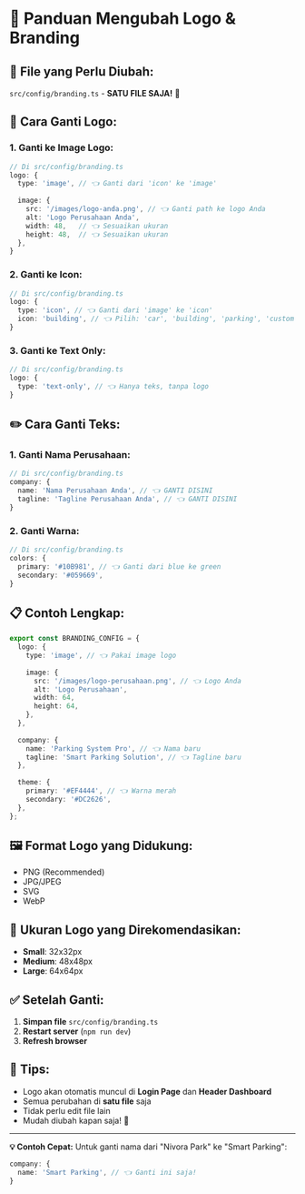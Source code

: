 # 🎨 Panduan Mengubah Logo & Branding

## **📁 File yang Perlu Diubah:**
`src/config/branding.ts` - **SATU FILE SAJA!** 🎯

## **🚀 Cara Ganti Logo:**

### **1. Ganti ke Image Logo:**
```typescript
// Di src/config/branding.ts
logo: {
  type: 'image', // 👈 Ganti dari 'icon' ke 'image'
  
  image: {
    src: '/images/logo-anda.png', // 👈 Ganti path ke logo Anda
    alt: 'Logo Perusahaan Anda',
    width: 48,   // 👈 Sesuaikan ukuran
    height: 48,  // 👈 Sesuaikan ukuran
  },
}
```

### **2. Ganti ke Icon:**
```typescript
// Di src/config/branding.ts
logo: {
  type: 'icon', // 👈 Ganti dari 'image' ke 'icon'
  icon: 'building', // 👈 Pilih: 'car', 'building', 'parking', 'custom'
}
```

### **3. Ganti ke Text Only:**
```typescript
// Di src/config/branding.ts
logo: {
  type: 'text-only', // 👈 Hanya teks, tanpa logo
}
```

## **✏️ Cara Ganti Teks:**

### **1. Ganti Nama Perusahaan:**
```typescript
// Di src/config/branding.ts
company: {
  name: 'Nama Perusahaan Anda', // 👈 GANTI DISINI
  tagline: 'Tagline Perusahaan Anda', // 👈 GANTI DISINI
}
```

### **2. Ganti Warna:**
```typescript
// Di src/config/branding.ts
colors: {
  primary: '#10B981', // 👈 Ganti dari blue ke green
  secondary: '#059669',
}
```

## **📋 Contoh Lengkap:**

```typescript
export const BRANDING_CONFIG = {
  logo: {
    type: 'image', // 👈 Pakai image logo
    
    image: {
      src: '/images/logo-perusahaan.png', // 👈 Logo Anda
      alt: 'Logo Perusahaan',
      width: 64,
      height: 64,
    },
  },
  
  company: {
    name: 'Parking System Pro', // 👈 Nama baru
    tagline: 'Smart Parking Solution', // 👈 Tagline baru
  },
  
  theme: {
    primary: '#EF4444', // 👈 Warna merah
    secondary: '#DC2626',
  },
};
```

## **🖼️ Format Logo yang Didukung:**
- PNG (Recommended)
- JPG/JPEG
- SVG
- WebP

## **📏 Ukuran Logo yang Direkomendasikan:**
- **Small**: 32x32px
- **Medium**: 48x48px  
- **Large**: 64x64px

## **✅ Setelah Ganti:**
1. **Simpan file** `src/config/branding.ts`
2. **Restart server** (`npm run dev`)
3. **Refresh browser**

## **🎯 Tips:**
- Logo akan otomatis muncul di **Login Page** dan **Header Dashboard**
- Semua perubahan di **satu file** saja
- Tidak perlu edit file lain
- Mudah diubah kapan saja! 🚀

---
**💡 Contoh Cepat:**
Untuk ganti nama dari "Nivora Park" ke "Smart Parking":
```typescript
company: {
  name: 'Smart Parking', // 👈 Ganti ini saja!
}
```

